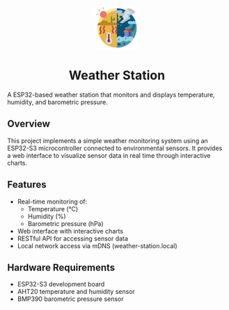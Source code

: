 <p align="center">
    <img src="front/logo.svg" height=100 center>
    <h1 align="center">Weather Station</h1>
</p>

A ESP32-based weather station that monitors and displays temperature, humidity, and barometric pressure.

## Overview
This project implements a simple weather monitoring system using an ESP32-S3 microcontroller connected to environmental sensors. It provides a web interface to visualize sensor data in real time through interactive charts.

## Features
- Real-time monitoring of:
    - Temperature (°C)
    - Humidity (%)
    - Barometric pressure (hPa)
- Web interface with interactive charts
- RESTful API for accessing sensor data
- Local network access via mDNS (weather-station.local)

## Hardware Requirements
- ESP32-S3 development board
- AHT20 temperature and humidity sensor
- BMP390 barometric pressure sensor